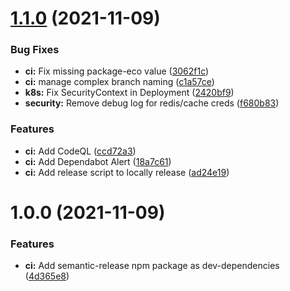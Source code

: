 # [1.1.0](https://github.com/public-sysunicorns-info/websocket_example/compare/v1.0.0...v1.1.0) (2021-11-09)


### Bug Fixes

* **ci:** Fix missing package-eco value ([3062f1c](https://github.com/public-sysunicorns-info/websocket_example/commit/3062f1ce6cecb439911ecb08ecbc3cc0238326de))
* **ci:** manage complex branch naming ([c1a57ce](https://github.com/public-sysunicorns-info/websocket_example/commit/c1a57ce41f45f1e94fe3ac2ab9309bbbfb16ebba))
* **k8s:** Fix SecurityContext in Deployment ([2420bf9](https://github.com/public-sysunicorns-info/websocket_example/commit/2420bf96fe42a41c49177c7982dbb22ffb18eb7d))
* **security:** Remove debug log for redis/cache creds ([f680b83](https://github.com/public-sysunicorns-info/websocket_example/commit/f680b8331fb739a43b4ee564ecc3384237093cfb))


### Features

* **ci:** Add CodeQL ([ccd72a3](https://github.com/public-sysunicorns-info/websocket_example/commit/ccd72a3f360938a99066da07b7c8cbc9496ee160))
* **ci:** Add Dependabot Alert ([18a7c61](https://github.com/public-sysunicorns-info/websocket_example/commit/18a7c61e2161f4efcc75a4b04d85bacdee03c672))
* **ci:** Add release script to locally release ([ad24e19](https://github.com/public-sysunicorns-info/websocket_example/commit/ad24e19c56e8bd43f7cd6cbd04f404b24a11ef54))

# 1.0.0 (2021-11-09)


### Features

* **ci:** Add semantic-release npm package as dev-dependencies ([4d365e8](https://github.com/public-sysunicorns-info/websocket_example/commit/4d365e8f8a078e7d3bde32d65df902e65823d19e))
